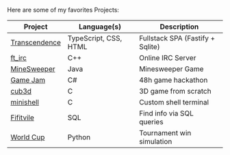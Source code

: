 Here are some of my favorites Projects:

| Project       | Language(s)       | Description |
|--------------|-------------------|-------------|
| [Transcendence](https://github.com/42rteles-f/Transcendence) | TypeScript, CSS, HTML | Fullstack SPA (Fastify + Sqlite) |
| [ft_irc](https://github.com/42rteles-f/ft_irc) | C++ | Online IRC Server |
| [MineSweeper](https://github.com/RubensTFJ/mineSweeper) | Java | Minesweeper Game |
| [Game Jam](https://github.com/zico15/game-jam-42D) | C# | 48h game hackathon |
| [cub3d](https://github.com/42rteles-f/cub3d) | C | 3D game from scratch |
| [minishell](https://github.com/42rteles-f/minishell) | C | Custom shell terminal |
| [Fifitvile](https://github.com/RubensTFJ/CS50---Introduction/tree/main/Week%207.%20SQL%20-%20fiftyville) | SQL | Find info via SQL queries |
| [World Cup](https://github.com/RubensTFJ/CS50---Introduction/tree/main/Week%206.%20py%20-%20world-cup) | Python | Tournament win simulation |
